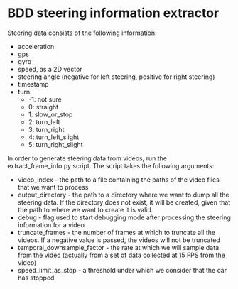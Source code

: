 # BDD steering information extractor

Steering data consists of the following information:

- acceleration
- gps
- gyro
- speed, as a 2D vector
- steering angle (negative for left steering, positive for right steering)
- timestamp
- turn: 
    - -1: not sure
    - 0: straight
    - 1: slow_or_stop
    - 2: turn_left
    - 3: turn_right
    - 4: turn_left_slight
    - 5: turn_right_slight

In order to generate steering data from videos, run the extract_frame_info.py script. The script takes the following arguments:

- video_index - the path to a file containing the paths of the video files that we want to process
- output_directory - the path to a directory where we want to dump all the steering data. If the directory does not exist, it will be created, given that the path to where we want to create it is valid.
- debug - flag used to start debugging mode after processing the steering information for a video
- truncate_frames - the number of frames at which to truncate all the videos. If a negative value is passed, the videos will not be truncated
- temporal_downsample_factor - the rate at which we will sample data from the video (actually from a set of data collected at 15 FPS from the video)
- speed_limit_as_stop - a threshold under which we consider that the car has stopped
